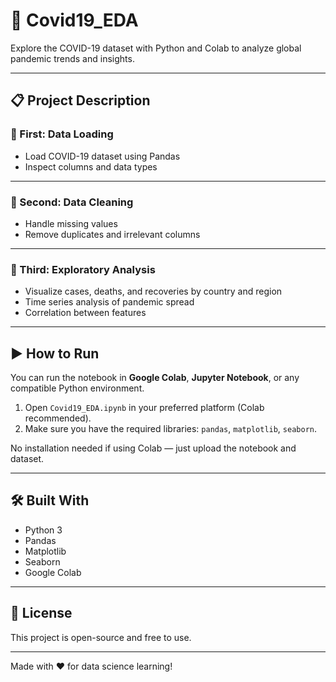 # 🦠 Covid19_EDA

Explore the COVID-19 dataset with Python and Colab to analyze global pandemic trends and insights.

---

## 📋 Project Description

### 🔹 First: Data Loading

- Load COVID-19 dataset using Pandas
- Inspect columns and data types

---

### 🔹 Second: Data Cleaning

- Handle missing values
- Remove duplicates and irrelevant columns

---

### 🔹 Third: Exploratory Analysis

- Visualize cases, deaths, and recoveries by country and region
- Time series analysis of pandemic spread
- Correlation between features

---

## ▶️ How to Run

You can run the notebook in **Google Colab**, **Jupyter Notebook**, or any compatible Python environment.

1. Open `Covid19_EDA.ipynb` in your preferred platform (Colab recommended).
2. Make sure you have the required libraries: `pandas`, `matplotlib`, `seaborn`.

No installation needed if using Colab — just upload the notebook and dataset.

---

## 🛠️ Built With

- Python 3
- Pandas
- Matplotlib
- Seaborn
- Google Colab

---

## 📄 License

This project is open-source and free to use.

---

Made with ❤️ for data science learning!
